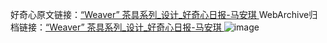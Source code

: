 好奇心原文链接：[“Weaver” 茶具系列_设计_好奇心日报-马安琪 ](https://www.qdaily.com/articles/9672.html)
WebArchive归档链接：[“Weaver” 茶具系列_设计_好奇心日报-马安琪 ](http://web.archive.org/web/20190623154807/https://www.qdaily.com/articles/9672.html)
![image](http://ww3.sinaimg.cn/large/007d5XDply1g3vg5u6yt0j30u02laakk)